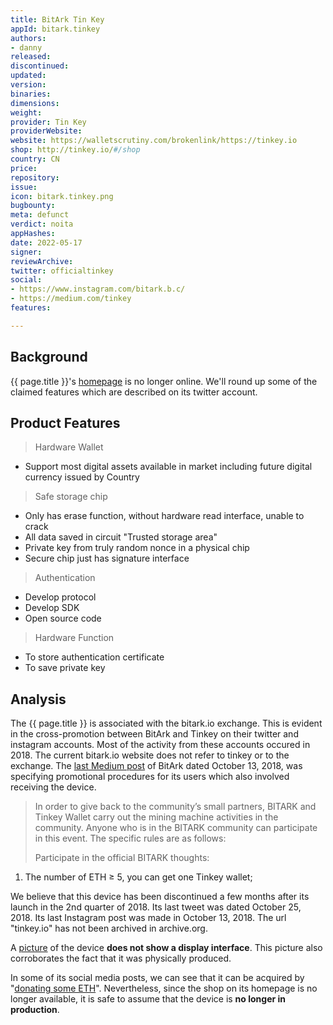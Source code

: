 ```yaml
---
title: BitArk Tin Key
appId: bitark.tinkey
authors:
- danny
released: 
discontinued: 
updated: 
version: 
binaries: 
dimensions: 
weight: 
provider: Tin Key
providerWebsite: 
website: https://walletscrutiny.com/brokenlink/https://tinkey.io
shop: http://tinkey.io/#/shop
country: CN
price: 
repository: 
issue: 
icon: bitark.tinkey.png
bugbounty: 
meta: defunct
verdict: noita
appHashes: 
date: 2022-05-17
signer: 
reviewArchive: 
twitter: officialtinkey
social:
- https://www.instagram.com/bitark.b.c/
- https://medium.com/tinkey
features: 

---
```


## Background

{{ page.title }}'s [homepage](https://tinkey.io) is no longer online. We'll round up some of the claimed features which are described on its twitter account. 

## Product Features

> Hardware Wallet
- Support most digital assets available in market including future digital currency issued by Country
>
> Safe storage chip
- Only has erase function, without hardware read interface, unable to crack
- All data saved in circuit "Trusted storage area"
- Private key from truly random nonce in a physical chip
- Secure chip just has signature interface
>
> Authentication
- Develop protocol
- Develop SDK
- Open source code
>
> Hardware Function
- To store authentication certificate
- To save private key

## Analysis 

The {{ page.title }} is associated with the bitark.io exchange. This is evident in the cross-promotion between BitArk and Tinkey on their twitter and instagram accounts. Most of the activity from these accounts occured in 2018. The current bitark.io website does not refer to tinkey or to the exchange. The [last Medium post](https://medium.com/@bitark/bitark-weekly-028-october-8-october-13-59df5522345c) of BitArk dated October 13, 2018, was specifying promotional procedures for its users which also involved receiving the device. 

> In order to give back to the community’s small partners, BITARK and Tinkey Wallet carry out the mining machine activities in the community. Anyone who is in the BITARK community can participate in this event. The specific rules are as follows:
>
> Participate in the official BITARK thoughts:
1. The number of ETH ≥ 5, you can get one Tinkey wallet;


We believe that this device has been discontinued a few months after its launch in the 2nd quarter of 2018. Its last tweet was dated October 25, 2018. Its last Instagram post was made in October 13, 2018. The url "tinkey.io" has not been archived in archive.org. 

A [picture](https://www.instagram.com/p/BoQyVQOAQA3/) of the device **does not show a display interface**. This picture also corroborates the fact that it was physically produced.

In some of its social media posts, we can see that it can be acquired by "[donating some ETH](https://twitter.com/officialtinkey/status/1052157834807439360)". Nevertheless, since the shop on its homepage is no longer available, it is safe to assume that the device is **no longer in production**. 

